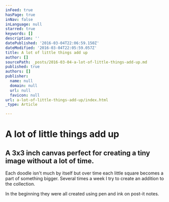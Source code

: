 ```yaml
---
inFeed: true
hasPage: true
inNav: false
inLanguage: null
starred: true
keywords: []
description: ''
datePublished: '2016-03-04T22:06:59.150Z'
dateModified: '2016-03-04T22:05:59.057Z'
title: A lot of little things add up
author: []
sourcePath: _posts/2016-03-04-a-lot-of-little-things-add-up.md
published: true
authors: []
publisher:
  name: null
  domain: null
  url: null
  favicon: null
url: a-lot-of-little-things-add-up/index.html
_type: Article

---
```

# A lot of little things add up

## A 3x3 inch canvas perfect for creating a tiny image without a lot of time. 

Each doodle isn't much by itself but over time each little square becomes a part of something bigger. Several times a week I try to create an addition to the collection. 

In the beginning they were all created using pen and ink on post-it notes.